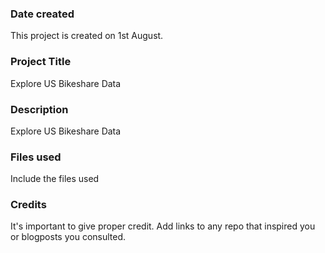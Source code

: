 ### Date created
This project is created on 1st August.

### Project Title
Explore US Bikeshare Data

### Description
Explore US Bikeshare Data

### Files used
Include the files used

### Credits
It's important to give proper credit. Add links to any repo that inspired you or blogposts you consulted.
